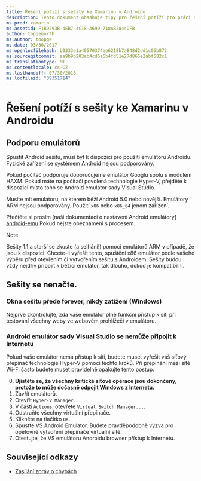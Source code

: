 ```yaml
---
title: Řešení potíží s sešity ke Xamarinu v Androidu
description: Tento dokument obsahuje tipy pro řešení potíží pro práci se sešity ke Xamarinu v Androidu. Popisuje podporu emulátorů, sešity, které se nenačte a dalšími tématy.
ms.prod: xamarin
ms.assetid: F1BD293B-4EB7-4C18-A699-718AB2844DFB
author: topgenorth
ms.author: toopge
ms.date: 03/30/2017
ms.openlocfilehash: b0333e1a40570374ee6218b7a848d2dd1c06b872
ms.sourcegitcommit: aa9b9b203ab4cd6a6b4fd51e27d865e2abf582c1
ms.translationtype: MT
ms.contentlocale: cs-CZ
ms.lasthandoff: 07/30/2018
ms.locfileid: "39351714"
---
```

# <a name="troubleshooting-xamarin-workbooks-on-android"></a>Řešení potíží s sešity ke Xamarinu v Androidu

## <a name="emulator-support"></a>Podporu emulátorů

Spustit Android sešitu, musí být k dispozici pro použití emulátoru Androidu. Fyzické zařízení se systémem Android nejsou podporovány.

Pokud počítač podporuje doporučujeme emulátor Googlu spolu s modulem HAXM.
Pokud máte na počítači povolená technologie Hyper-V, přejděte k dispozici místo toho se Android emulátor sady Visual Studio.

Musíte mít emulátoru, na kterém běží Android 5.0 nebo novější. Emulátory ARM nejsou podporovány. Použití `x86` nebo `x86_64` jenom zařízení.

Přečtěte si prosím [naši dokumentaci o nastavení Android emulátory] [ android-emu] Pokud nejste obeznámeni s procesem.

> [!NOTE]
> Sešity 1.1 a starší se zkuste (a selhání!) pomocí emulátorů ARM v případě, že jsou k dispozici. Chcete-li vyřešit tento, spuštění x86 emulátor podle vašeho výběru před otevřením či vytvořením sešitu s Androidem. Sešity budou vždy nejdřív připojit k běžící emulátor, tak dlouho, dokud je kompatibilní.

## <a name="workbooks-wont-load"></a>Sešity se nenačte.

### <a name="workbook-window-spins-forever-never-loads-windows"></a>Okna sešitu přede forever, nikdy zatížení (Windows)

Nejprve zkontrolujte, zda vaše emulátor plně funkční přístup k síti při testování všechny weby ve webovém prohlížeči v emulátoru.

### <a name="visual-studio-android-emulator-cannot-connect-to-the-internet"></a>Android emulátor sady Visual Studio se nemůže připojit k Internetu

Pokud vaše emulátor nemá přístup k síti, budete muset vyřešit váš síťový přepínač technologie Hyper-V pomocí těchto kroků. Při přepínání mezi sítě Wi-Fi často budete muset pravidelně opakujte tento postup:

0. **Ujistěte se, že všechny kritické síťové operace jsou dokončeny, protože to může dočasně odpojit Windows z Internetu.**
1. Zavřít emulátorů.
2. Otevřít `Hyper-V Manager`.
3. V části `Actions`, otevřete `Virtual Switch Manager...`.
4. Odstraňte všechny virtuální přepínače.
5. Klikněte na tlačítko `OK`.
6. Spusťte VS Android Emulator. Budete pravděpodobně výzva pro opětovné vytvoření přepínače virtuální sítě.
7. Otestujte, že VS emulátoru Androidu browser přístup k Internetu.

[android-emu]: https://developer.xamarin.com/guides/android/deployment,_testing,_and_metrics/debug-on-emulator/


## <a name="related-links"></a>Související odkazy

- [Zasílání zpráv o chybách](~/tools/workbooks/install.md#reporting-bugs)
